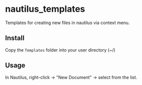 # nautilus_templates
Templates for creating new files in nautilus via context menu.

## Install
Copy the `Templates` folder into your user directory (~/)

## Usage
In Nautilus, right-click -> "New Document" -> select from the list.

